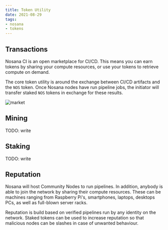 ```yaml
---
title: Token Utility
date: 2021-08-29
tags:
- nosana
- tokens
---
```


## Transactions

Nosana CI is an open marketplace for CI/CD.
This means you can earn tokens by sharing your compute resources,
or use your tokens to retrieve compute on demand.

The core token utility is around the exchange between CI/CD artifacts and the `NOS` token.
Once Nosana nodes have run pipeline jobs, the initiator will transfer staked `NOS` tokens
in exchange for these results.

![market](~@assets/nos-black.gif)

## Mining

TODO: write

## Staking

TODO: write

## Reputation

Nosana will host Community Nodes to run pipelines. In addition, anybody is able to join
the network by sharing their compute resources. These can be machines ranging from
Raspberry Pi's, smartphones, laptops, desktops PCs, as well as full-blown server racks.

Reputation is build based on verified pipelines run by any identity on the network.
Staked tokens can be used to increase reputation so that malicious nodes can be
slashes in case of unwanted behaviour.
